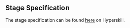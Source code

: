 ## Stage Specification

The stage specification can be found [here](https://hyperskill.org/projects/68/stages/367/implement) on Hyperskill.
